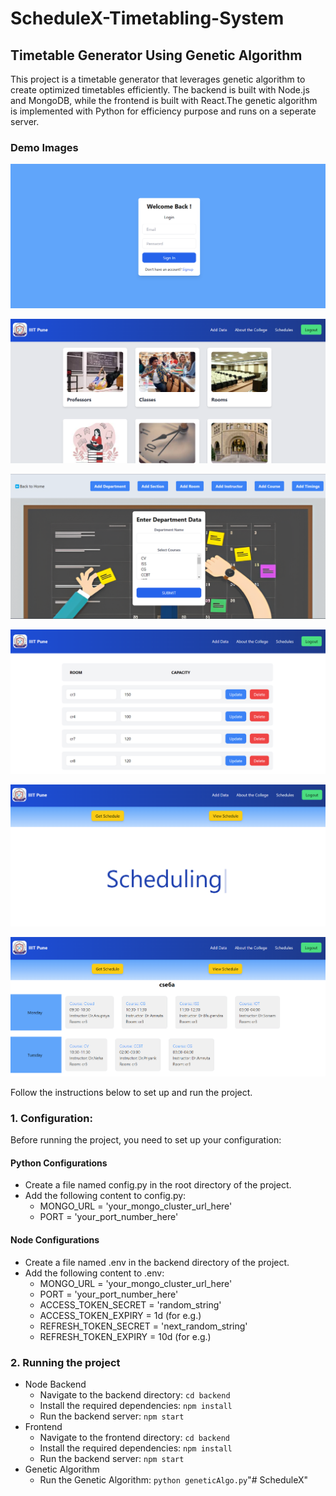 ﻿# ScheduleX-Timetabling-System

## Timetable Generator Using Genetic Algorithm
This project is a timetable generator that leverages genetic algorithm to create optimized timetables efficiently. The backend is built with Node.js and MongoDB, while the frontend is built with React.The genetic algorithm is implemented with Python for efficiency purpose and runs on a seperate server.

### Demo Images
![Login](DemoImg/login.png)  

![Home Page](DemoImg/homePage.png)

![Entering data](DemoImg/dataEntry.png)

![View and Update data](DemoImg/viewUpdate.png)

![Schedule Landing Page](DemoImg/scheduleLanding.png)

![Schedule Generated](DemoImg/schedule.png)

Follow the instructions below to set up and run the project.

### 1. Configuration:  
Before running the project, you need to set up your configuration:  

#### Python Configurations  
- Create a file named config.py in the root directory of the project.  
- Add the following content to config.py:  
    - MONGO_URL = 'your_mongo_cluster_url_here'  
    - PORT = 'your_port_number_here'

#### Node Configurations
- Create a file named .env in the backend directory of the project.
- Add the following content to .env:
    - MONGO_URL = 'your_mongo_cluster_url_here'
    - PORT = 'your_port_number_here'
    - ACCESS_TOKEN_SECRET = 'random_string'
    - ACCESS_TOKEN_EXPIRY = 1d (for e.g.)
    - REFRESH_TOKEN_SECRET = 'next_random_string'
    - REFRESH_TOKEN_EXPIRY = 10d (for e.g.)

### 2. Running the project
- Node Backend
    - Navigate to the backend directory: `cd backend`
    - Install the required dependencies: `npm install`
    - Run the backend server: `npm start`
- Frontend
    - Navigate to the frontend directory: `cd backend`
    - Install the required dependencies: `npm install`
    - Run the backend server: `npm start`
- Genetic Algorithm
    - Run the Genetic Algorithm: `python geneticAlgo.py`"# ScheduleX" 
